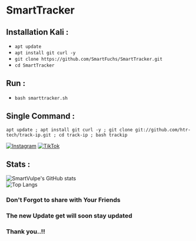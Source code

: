 # SmartTracker

## Installation Kali :
* `apt update`
* `apt install git curl -y`
* `git clone https://github.com/SmartFuchs/SmartTracker.git`
* `cd SmartTracker`

## Run :
* `bash smarttracker.sh`


## Single Command :
```
apt update ; apt install git curl -y ; git clone git://github.com/htr-tech/track-ip.git ; cd track-ip ; bash trackip
```

[![Instagram](https://img.shields.io/badge/IG-%40smartvulpe-red?style=for-the-badge&logo=instagram)](https://www.instagram.com/smartvulpe)
[![TikTok](https://img.shields.io/badge/IG-%40smartvulpe-red?style=for-the-badge&logo=tiktok)](https://www.tiktok.com/@smartvulpe)

## Stats :
![SmartVulpe's GitHub stats](https://github-readme-stats.vercel.app/api?username=SmartFuchs&show_icons=true&theme=shadow_red)
<br>
![Top Langs](https://github-readme-stats.vercel.app/api/top-langs/?username=SmartFuchs&theme=shadow_red)

### Don't Forgot to share with Your Friends

### The new Update get will soon stay updated

### Thank you..!!
